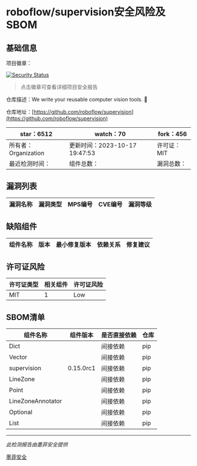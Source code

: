 # roboflow/supervision安全风险及SBOM

## 基础信息

项目徽章：

[![Security Status](https://www.murphysec.com/platform3/v31/badge/1714350019549200384.svg)](https://www.murphysec.com/console/report/1691876305259089920/1714350019549200384)

> 点击徽章可查看详细项目安全报告

仓库描述：We write your reusable computer vision tools. 💜

仓库地址：[https://github.com/roboflow/supervision](https://github.com/roboflow/supervision)

| star：6512 | watch：70 | fork：456 |
| ----------- | -------------- | ------------ |
| 所有者：Organization | 更新时间：2023-10-17 19:47:53 | 许可证：MIT |
| 最近检测时间： | 组件总数： | 漏洞总数： |




## 漏洞列表

| 漏洞名称 | 漏洞类型 | MPS编号 | CVE编号 | 漏洞等级 |
| ------- | ------ | ------- | ------ | ----- |





## 缺陷组件

| 组件名称 | 版本 | 最小修复版本 | 依赖关系 | 修复建议 |
| -------- | ---- | ------------ | -------- | -------- |





## 许可证风险

| 许可证类型 | 相关组件 | 许可证风险 |
| ---------- | -------- | ---------- |
|MIT|1|Low|




## SBOM清单

| 组件名称 | 组件版本 | 是否直接依赖 | 仓库 |
| -------- | -------- | ------------ | ---- |
|Dict||间接依赖|pip|
|Vector||间接依赖|pip|
|supervision|0.15.0rc1|间接依赖|pip|
|LineZone||间接依赖|pip|
|Point||间接依赖|pip|
|LineZoneAnnotator||间接依赖|pip|
|Optional||间接依赖|pip|
|List||间接依赖|pip|


------

*此检测报告由墨菲安全提供*

[墨菲安全](www.murphysec.com)